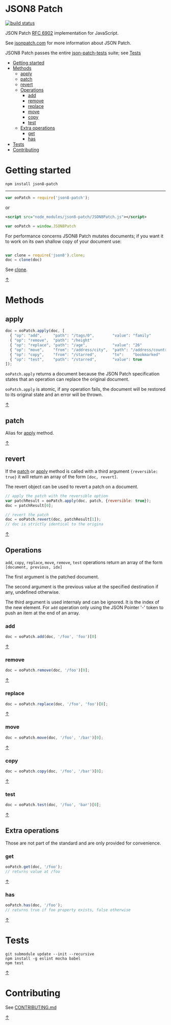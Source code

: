 JSON8 Patch
===========

[![build status](https://img.shields.io/travis/JSON8/patch.svg?style=flat-square)](https://travis-ci.org/JSON8/patch)

JSON Patch [RFC 6902](http://tools.ietf.org/html/rfc6902) implementation for JavaScript.

See [jsonpatch.com](http://jsonpatch.com) for more information about JSON Patch.

JSON8 Patch passes the entire [json-patch-tests](https://github.com/json-patch/json-patch-tests) suite; see [Tests](#tests)

* [Getting started](#getting-started)
* [Methods](#methods)
  * [apply](#apply)
  * [patch](#patch)
  * [revert](#revert)
  * [Operations](#operations)
    * [add](#add)
    * [remove](#remove)
    * [replace](#replace)
    * [move](#move)
    * [copy](#copy)
    * [test](#test)
  * [Extra operations](#extra-operations)
    * [get](#get)
    * [has](#has)
* [Tests](#tests)
* [Contributing](#contributing)

# Getting started

```npm install json8-patch```

----

```javascript
var ooPatch = require('json8-patch');
```

or

```xml
<script src="node_modules/json8-patch/JSON8Patch.js"></script>
```
```javascript
var ooPatch = window.JSON8Patch
```

For performance concerns JSON8 Patch mutates documents; if you want it to work on its own shallow copy of your document use:

```javascript

var clone = require('json8').clone;
doc = clone(doc)
```

See [clone](https://github.com/JSON8/JSON8#clone).

[↑](#json8-pointer)

# Methods

## apply

```javascript
doc = ooPatch.apply(doc, [
  { "op": "add",     "path": "/tags/0",        "value": "family"          },
  { "op": "remove",  "path": "/height"                                    },
  { "op": "replace", "path": "/age",           "value": "26"              },
  { "op": "move",    "from": "/address/city",  "path": "/address/country" },
  { "op": "copy",    "from": "/starred",       "to":    "bookmarked"      },
  { "op": "test",    "path": "/starred",       "value": true              }
]);
```

```ooPatch.apply``` returns a document because the JSON Patch specification states that an operation can replace the original document.

```ooPatch.apply``` is atomic, if any operation fails, the document will be restored to its original state and an error will be thrown.

[↑](#json8-patch)

## patch

Alias for [apply](#apply) method.

[↑](#json8-patch)

## revert

If the [patch](#patch) or [apply](#apply) method is called with a third argument ```{reversible: true}``` it will return an array of the form ```[doc, revert]```.

The revert object can be used to revert a patch on a document.

```javascript
// apply the patch with the reversible option
var patchResult = ooPatch.apply(doc, patch, {reversible: true});
doc = patchResult[0];

// revert the patch
doc = ooPatch.revert(doc, patchResult[1]);
// doc is strictly identical to the origina
```

[↑](#json8-patch)

## Operations

```add```, ```copy```, ```replace```, ```move```, ```remove```, ```test``` operations return an array of the form ```[document, previous, idx]```

The first argument is the patched document.

The second argument is the previous value at the specified destination if any, undefined otherwise.

The third argument is used internaly and can be ignored. It is the index of the new element. For ```add``` operation only using the JSON Pointer '-' token to push an item at the end of an array.

### add
```javascript
doc = ooPatch.add(doc, '/foo', 'foo')[0]
```

[↑](#json8-patch)

### remove
```javascript
doc = ooPatch.remove(doc, '/foo')[0];
```

[↑](#json8-patch)

### replace
```javascript
doc = ooPatch.replace(doc, '/foo', 'foo')[0];
```

[↑](#json8-patch)

### move
```javascript
doc = ooPatch.move(doc, '/foo', '/bar')[0];
```

[↑](#json8-patch)

### copy
```javascript
doc = ooPatch.copy(doc, '/foo', '/bar')[0];
```

[↑](#json8-patch)

### test
```javascript
doc = ooPatch.test(doc, '/foo', 'bar')[0];
```

[↑](#json8-patch)

## Extra operations

Those are not part of the standard and are only provided for convenience.

### get
```javascript
ooPatch.get(doc, '/foo');
// returns value at /foo
```

[↑](#json8-patch)

### has
```javascript
ooPatch.has(doc, '/foo');
// returns true if foo property exists, false otherwise
```

[↑](#json8-patch)

# Tests

```
git submodule update --init --recursive
npm install -g eslint mocha babel
npm test
```

[↑](#json8-patch)

# Contributing

See [CONTRIBUTING.md](https://github.com/JSON8/patch/blob/master/CONTRIBUTING.md)

[↑](#json8-patch)
